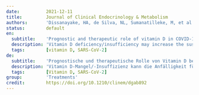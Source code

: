 ```yaml
---
date:          2021-12-11
title:         Journal of Clinical Endocrinology & Metabolism
authors:       'Dissanayake, HA, de Silva, NL, Sumanatilleke, M, et al.'
status:        default
en:
  subtitle:    'Prognostic and therapeutic role of vitamin D in COVID-19: systematic review and meta-analysis'
  description: 'Vitamin D deficiency/insufficiency may increase the susceptibility to COVID-19. We aimed to determine the association between vitamin D deficiency/insufficiency and susceptibility to COVID-19, its severity, mortality and role of vitamin D in its treatment. We searched CINHAL, Cochrane library, EMBASE, PubMED, Scopus, and Web of Science up to 30.05.2021 for observational studies on association between vitamin D deficiency/insufficiency and susceptibility to COVID-19, severe disease and death among adults, and, randomized controlled trials (RCTs) comparing vitamin D treatment against standard care or placebo, in improving severity or mortality among adults with COVID-19. Risk of bias was assessed using Newcastle-Ottawa scale for observational studies and AUB-KQ1 Cochrane tool for RCTs. Study-level data were analyzed using RevMan 5.3 and R (v4∙1∙0). Heterogeneity was determined by I  2 and sources were explored through pre-specified sensitivity analyses, subgroup analyses and meta-regressions. Of 1877 search results, 76 studies satisfying eligibility criteria were included. Seventy-two observational studies were included in the meta-analysis (n=1976099). Vitamin D deficiency/insufficiency increased the odds of developing COVID-19, severe disease, and death. 25-hydroxy vitamin D (25(OH)D) concentration were lower in individuals with COVID-19 compared to controls, in patients with severe COVID-19 compared to controls with non-severe COVID19 and in non-survivors compared to survivors. The association between vitamin D deficiency/insufficiency and death was insignificant when studies with high risk of bias or studies reporting unadjusted effect estimates were excluded. Risk of bias and heterogeneity were high across all analyses. Discrepancies in timing of vitamin D testing, definitions of severe COVID-19 and vitamin D deficiency/insufficiency partly explained the heterogeneity. Four RCTs were widely heterogeneous precluding meta-analysis. Multiple observational studies involving nearly two million adults suggest vitamin D deficiency/insufficiency increases susceptibility to COVID-19 and severe COVID-19, although with a high risk of bias and heterogeneity. Association with mortality was less robust. Heterogeneity in RCTs precluded their meta-analysis.'
  tags:        [vitamin D, SARS-CoV-2]
de:
  subtitle:    'Prognostische und therapeutische Rolle von Vitamin D bei COVID-19: systematische Überprüfung und Meta-Analyse'
  description: 'Vitamin D-Mangel/-Insuffizienz kann die Anfälligkeit für COVID-19 erhöhen. Unser Ziel war es, den Zusammenhang zwischen Vitamin-D-Mangel und der Anfälligkeit für COVID-19, dem Schweregrad, der Sterblichkeit und der Rolle von Vitamin D bei der Behandlung zu ermitteln. Wir durchsuchten CINHAL, Cochrane Library, EMBASE, PubMED, Scopus und Web of Science bis zum 30.05.2021 nach Beobachtungsstudien über den Zusammenhang zwischen Vitamin-D-Mangel/-Insuffizienz und Anfälligkeit für COVID-19, schwere Erkrankung und Tod bei Erwachsenen sowie nach randomisierten kontrollierten Studien (RCTs), in denen die Vitamin-D-Behandlung mit der Standardbehandlung oder Placebo verglichen wurde, um den Schweregrad oder die Sterblichkeit bei Erwachsenen mit COVID-19 zu verbessern. Das Risiko einer Verzerrung wurde anhand der Newcastle-Ottawa-Skala für Beobachtungsstudien und des AUB-KQ1 Cochrane-Tools für RCTs bewertet. Die Daten auf Studienebene wurden mit RevMan 5.3 und R (v4∙1∙0) analysiert. Die Heterogenität wurde anhand von I 2 bestimmt, und die Quellen wurden durch vorab spezifizierte Sensitivitätsanalysen, Subgruppenanalysen und Meta-Regressionen untersucht. Von 1877 Suchergebnissen wurden 76 Studien, die die Zulassungskriterien erfüllten, eingeschlossen. Zweiundsiebzig Beobachtungsstudien wurden in die Meta-Analyse einbezogen (n=1976099). Vitamin-D-Mangel/Unzulänglichkeit erhöhte die Wahrscheinlichkeit, an COVID-19, einer schweren Erkrankung und dem Tod zu erkranken. Die 25-Hydroxy-Vitamin-D-Konzentration (25(OH)D) war bei Personen mit COVID-19 im Vergleich zu Kontrollen, bei Patienten mit schwerer COVID-19 im Vergleich zu Kontrollen mit nicht-schwerer COVID-19 und bei Nicht-Überlebenden im Vergleich zu Überlebenden niedriger. Der Zusammenhang zwischen Vitamin-D-Mangel/-Insuffizienz und Tod war unbedeutend, wenn Studien mit hohem Verzerrungsrisiko oder Studien, die nicht bereinigte Effektschätzungen lieferten, ausgeschlossen wurden. Das Risiko einer Verzerrung und die Heterogenität waren bei allen Analysen hoch. Diskrepanzen beim Zeitpunkt der Vitamin-D-Tests, bei den Definitionen von schwerem COVID-19 und Vitamin-D-Mangel/-Insuffizienz erklärten teilweise die Heterogenität. Vier RCTs waren sehr heterogen und schlossen eine Meta-Analyse aus. Mehrere Beobachtungsstudien, an denen fast zwei Millionen Erwachsene beteiligt waren, deuten darauf hin, dass Vitamin-D-Mangel/Unzulänglichkeit die Anfälligkeit für COVID-19 und schweres COVID-19 erhöht, allerdings mit einem hohen Risiko der Verzerrung und Heterogenität. Der Zusammenhang mit der Sterblichkeit war weniger eindeutig. Die Heterogenität der RCTs schloss eine Meta-Analyse aus.' 
  tags:        [Vitamin D, SARS-CoV-2]
group:         'Treatments'
credit:        https://doi.org/10.1210/clinem/dgab892
---
```

